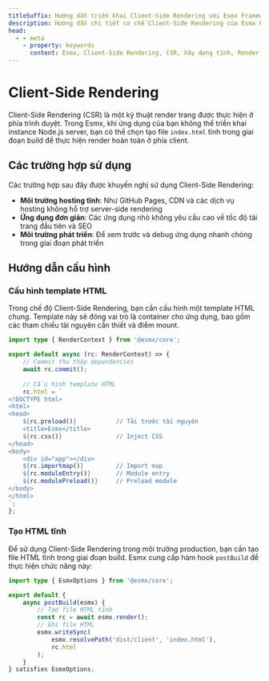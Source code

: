 ```yaml
---
titleSuffix: Hướng dẫn triển khai Client-Side Rendering với Esmx Framework
description: Hướng dẫn chi tiết cơ chế Client-Side Rendering của Esmx Framework, bao gồm xây dựng tĩnh, chiến lược triển khai và các thực hành tốt nhất, giúp nhà phát triển thực hiện render phía client hiệu quả trong môi trường không có server.
head:
  - - meta
    - property: keywords
      content: Esmx, Client-Side Rendering, CSR, Xây dựng tĩnh, Render phía client, Triển khai không server, Tối ưu hiệu suất
---
```


# Client-Side Rendering

Client-Side Rendering (CSR) là một kỹ thuật render trang được thực hiện ở phía trình duyệt. Trong Esmx, khi ứng dụng của bạn không thể triển khai instance Node.js server, bạn có thể chọn tạo file `index.html` tĩnh trong giai đoạn build để thực hiện render hoàn toàn ở phía client.

## Các trường hợp sử dụng

Các trường hợp sau đây được khuyến nghị sử dụng Client-Side Rendering:

- **Môi trường hosting tĩnh**: Như GitHub Pages, CDN và các dịch vụ hosting không hỗ trợ server-side rendering
- **Ứng dụng đơn giản**: Các ứng dụng nhỏ không yêu cầu cao về tốc độ tải trang đầu tiên và SEO
- **Môi trường phát triển**: Để xem trước và debug ứng dụng nhanh chóng trong giai đoạn phát triển

## Hướng dẫn cấu hình

### Cấu hình template HTML

Trong chế độ Client-Side Rendering, bạn cần cấu hình một template HTML chung. Template này sẽ đóng vai trò là container cho ứng dụng, bao gồm các tham chiếu tài nguyên cần thiết và điểm mount.

```ts title="src/entry.server.ts"
import type { RenderContext } from '@esmx/core';

export default async (rc: RenderContext) => {
    // Commit thu thập dependencies
    await rc.commit();
    
    // Cấu hình template HTML
    rc.html = `
<!DOCTYPE html>
<html>
<head>
    ${rc.preload()}           // Tải trước tài nguyên
    <title>Esmx</title>
    ${rc.css()}               // Inject CSS
</head>
<body>
    <div id="app"></div>
    ${rc.importmap()}         // Import map
    ${rc.moduleEntry()}       // Module entry
    ${rc.modulePreload()}     // Preload module
</body>
</html>
`;
};
```

### Tạo HTML tĩnh

Để sử dụng Client-Side Rendering trong môi trường production, bạn cần tạo file HTML tĩnh trong giai đoạn build. Esmx cung cấp hàm hook `postBuild` để thực hiện chức năng này:

```ts title="src/entry.node.ts"
import type { EsmxOptions } from '@esmx/core';

export default {
    async postBuild(esmx) {
        // Tạo file HTML tĩnh
        const rc = await esmx.render();
        // Ghi file HTML
        esmx.writeSync(
            esmx.resolvePath('dist/client', 'index.html'),
            rc.html
        );
    }
} satisfies EsmxOptions;
```